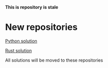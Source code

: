 **This is repository is stale**

# New repositories
[Python solution](https://github.com/LD250/adventofcode_python)

[Rust solution](https://github.com/LD250/adventofcode_rust)

All solutions will be moved to these repositories
